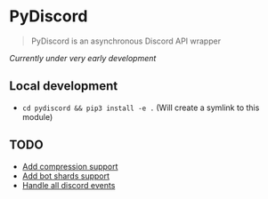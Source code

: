 # PyDiscord

> PyDiscord is an asynchronous Discord API wrapper

*Currently under very early development*

## Local development
- `cd pydiscord && pip3 install -e .` (Will create a symlink to this module)

## TODO
- [Add compression support](https://discordapp.com/developers/docs/topics/gateway#encoding-and-compression)
- [Add bot shards support](https://discordapp.com/developers/docs/topics/gateway#get-gateway-bot)
- [Handle all discord events](https://discordapp.com/developers/docs/topics/gateway#commands-and-events-gateway-events)